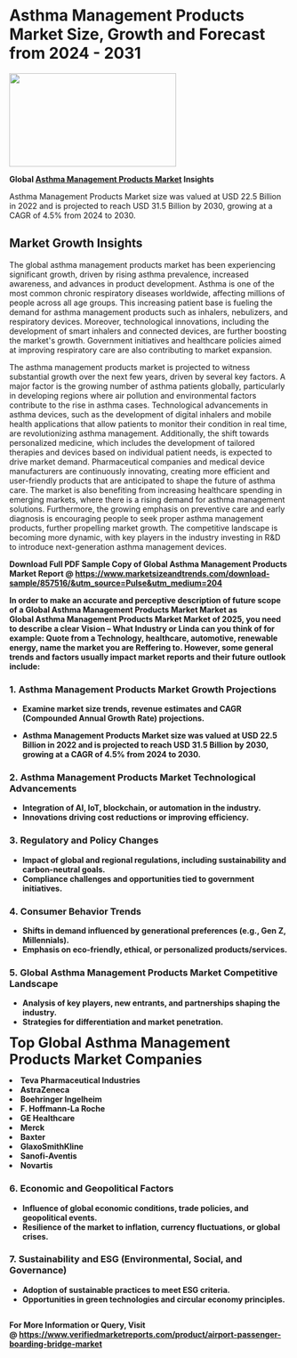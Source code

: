 <H1>Asthma Management Products Market Size, Growth and Forecast from 2024 - 2031</H1><img class="aligncenter size-medium wp-image-584254" src="https://thirdeyenews.in/wp-content/uploads/2024/09/Global-Market-Research-300x168.jpeg" alt="" width="300" height="168" /><p><strong>Global&nbsp;<a href="https://www.marketsizeandtrends.com/download-sample/857516/&amp;utm_source=Pulse&amp;utm_medium=204">Asthma Management Products Market</a> Insights</strong></p><p>Asthma Management Products Market size was valued at USD 22.5 Billion in 2022 and is projected to reach USD 31.5 Billion by 2030, growing at a CAGR of 4.5% from 2024 to 2030.</p><p><h2>Market Growth Insights</h2> <p>The global asthma management products market has been experiencing significant growth, driven by rising asthma prevalence, increased awareness, and advances in product development. Asthma is one of the most common chronic respiratory diseases worldwide, affecting millions of people across all age groups. This increasing patient base is fueling the demand for asthma management products such as inhalers, nebulizers, and respiratory devices. Moreover, technological innovations, including the development of smart inhalers and connected devices, are further boosting the market's growth. Government initiatives and healthcare policies aimed at improving respiratory care are also contributing to market expansion.</p> <p><strong></strong></p> <p>The asthma management products market is projected to witness substantial growth over the next few years, driven by several key factors. A major factor is the growing number of asthma patients globally, particularly in developing regions where air pollution and environmental factors contribute to the rise in asthma cases. Technological advancements in asthma devices, such as the development of digital inhalers and mobile health applications that allow patients to monitor their condition in real time, are revolutionizing asthma management. Additionally, the shift towards personalized medicine, which includes the development of tailored therapies and devices based on individual patient needs, is expected to drive market demand. Pharmaceutical companies and medical device manufacturers are continuously innovating, creating more efficient and user-friendly products that are anticipated to shape the future of asthma care. The market is also benefiting from increasing healthcare spending in emerging markets, where there is a rising demand for asthma management solutions. Furthermore, the growing emphasis on preventive care and early diagnosis is encouraging people to seek proper asthma management products, further propelling market growth. The competitive landscape is becoming more dynamic, with key players in the industry investing in R&D to introduce next-generation asthma management devices. <p><strong></p><p><span class=""><strong>Download Full PDF Sample Copy of Global Asthma Management Products Market Report</strong> @ <a href="https://www.marketsizeandtrends.com/download-sample/857516/&amp;utm_source=Pulse&amp;utm_medium=204" target="_blank">https://www.marketsizeandtrends.com/download-sample/857516/&amp;utm_source=Pulse&amp;utm_medium=204</a></span></p><p>In order to make an accurate and perceptive description of future scope of a Global&nbsp;Asthma Management Products Market Market as Global&nbsp;Asthma Management Products Market Market of 2025, you need to describe a clear Vision &ndash; What Industry or Linda can you think of for example: Quote from a Technology, healthcare, automotive, renewable energy, name the market you are Reffering to. However, some general trends and factors usually impact market reports and their future outlook include:</p><h3>1.&nbsp;<strong>Asthma Management Products Market Growth Projections</strong></h3><ul><li>Examine market size trends, revenue estimates and CAGR (Compounded Annual Growth Rate) projections.</li><li><p>Asthma Management Products Market size was valued at USD 22.5 Billion in 2022 and is projected to reach USD 31.5 Billion by 2030, growing at a CAGR of 4.5% from 2024 to 2030.</p></li></ul><h3>2.&nbsp;<strong>Asthma Management Products Market Technological Advancements</strong></h3><ul><li>Integration of AI, IoT, blockchain, or automation in the industry.</li><li>Innovations driving cost reductions or improving efficiency.</li></ul><h3>3.&nbsp;<strong>Regulatory and Policy Changes</strong></h3><ul><li>Impact of global and regional regulations, including sustainability and carbon-neutral goals.</li><li>Compliance challenges and opportunities tied to government initiatives.</li></ul><h3>4.&nbsp;<strong>Consumer Behavior Trends</strong></h3><ul><li>Shifts in demand influenced by generational preferences (e.g., Gen Z, Millennials).</li><li>Emphasis on eco-friendly, ethical, or personalized products/services.</li></ul><h3>5.&nbsp;<strong>Global Asthma Management Products Market Competitive Landscape</strong></h3><ul><li>Analysis of key players, new entrants, and partnerships shaping the industry.</li><li>Strategies for differentiation and market penetration.</li></ul><p data-pm-slice="1 1 []"><span style="color: inherit; font-family: inherit; font-size: 25px;">Top Global Asthma Management Products Market Companies</span></p><div class="" data-test-id=""><p><li>Teva Pharmaceutical Industries</li><li> AstraZeneca</li><li> Boehringer Ingelheim</li><li> F. Hoffmann-La Roche</li><li> GE Healthcare</li><li> Merck</li><li> Baxter</li><li> GlaxoSmithKline</li><li> Sanofi-Aventis</li><li> Novartis</li></p></div><h3>6.&nbsp;<strong>Economic and Geopolitical Factors</strong></h3><ul><li>Influence of global economic conditions, trade policies, and geopolitical events.</li><li>Resilience of the market to inflation, currency fluctuations, or global crises.</li></ul><h3>7.&nbsp;<strong>Sustainability and ESG (Environmental, Social, and Governance)</strong></h3><ul><li>Adoption of sustainable practices to meet ESG criteria.</li><li>Opportunities in green technologies and circular economy principles.</li></ul><h2><strong style="font-size: 14px;">For More Information or Query, Visit @&nbsp;</strong><a style="background-color: #ffffff; font-size: 14px;" href="https://www.marketsizeandtrends.com/report/asthma-management-products-market/" target="_blank">https://www.verifiedmarketreports.com/product/airport-passenger-boarding-bridge-market</a></h2>
